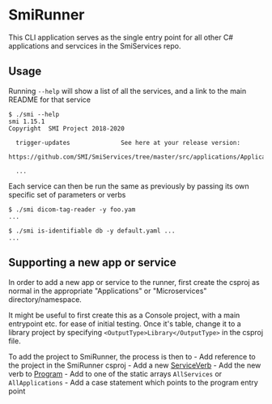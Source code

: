 # SmiRunner

This CLI application serves as the single entry point for all other C# applications and servcices in the SmiServices repo.

## Usage

Running `--help` will show a list of all the services, and a link to the main README for that service

```console
$ ./smi --help
smi 1.15.1
Copyright  SMI Project 2018-2020

  trigger-updates              See here at your release version:
                               https://github.com/SMI/SmiServices/tree/master/src/applications/Applications.TriggerUpdates

  ...
```

Each service can then be run the same as previously by passing its own specific set of parameters or verbs

```console
$ ./smi dicom-tag-reader -y foo.yam
...
```

```console
$ ./smi is-identifiable db -y default.yaml ...
...
```

## Supporting a new app or service

In order to add a new app or service to the runner, first create the csproj as normal in the appropriate "Applications" or "Microservices" directory/namespace.

It might be useful to first create this as a Console project, with a main entrypoint etc. for ease of initial testing. Once it's table, change it to a library project by specifying `<OutputType>Library</OutputType>` in the csproj file.

To add the project to SmiRunner, the process is then to
    -   Add reference to the project in the SmiRunner csproj
    -   Add a new [ServiceVerb](./ServiceVerbs.cs)
    -   Add the new verb to [Program](./Program.cs)
        -   Add to one of the static arrays `AllServices` or `AllApplications`
        -   Add a case statement which points to the program entry point
